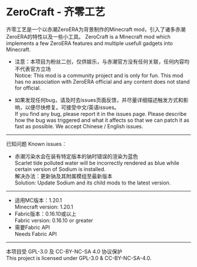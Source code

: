 <h1>ZeroCraft - 齐零工艺</h1>

齐零工艺是一个以赤潮ZeroERA为背景制作的Minecraft mod，引入了诸多赤潮ZeroERA的特性以及一些小工具。
ZeroCraft is a Minecraft mod which implements a few ZeroERA features and multiple usefull gadgets into Minecraft.

* 注意：本项目为粉丝二创，仅供娱乐，与赤潮官方没有任何关联，任何内容均不代表官方立场  
Notice: This mod is a community project and is only for fun. This mod has no association with ZeroERA official and any content does not stand for official.

* 如果发现任何bug，请及时去issues页面反馈，并尽量详细描述触发方式和影响，以便尽快修复。可接受中文/英语issues。  
If you find any bug, please report it in the issues page. Please describe how the bug was triggered and what it affects so that we can patch it as fast as possible. We accept Chinese / English issues.
<hr>

已知问题  Known issues：

* 赤潮污染水会在装有特定版本的钠时错误的渲染为蓝色<br>
Scarlet tide polluted water will be incorrectly rendered as blue while certain version of Sodium is installed.<br>
解决办法：更新钠及其附属模组至最新版本<br>
Solution: Update Sodium and its child mods to the latest version.
<hr>

* 适用MC版本：1.20.1 <br>
Minecraft version: 1.20.1 <br>
* Fabric版本：0.16.10或以上 <br>
Fabric version: 0.16.10 or greater <br>
* 需要Fabric API <br>
Needs Fabric API
<hr>

本项目受 GPL-3.0 及 CC-BY-NC-SA 4.0 协议保护<br>
This project is licensed under GPL-3.0 & CC-BY-NC-SA-4.0.<br>
